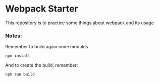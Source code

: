 # Webpack Starter

This repository is to practice some things about webpack and its usage

### Notes:
Remember to build again node modules
```
npm install
```
And to create the build, remember:
```
npm run build
```